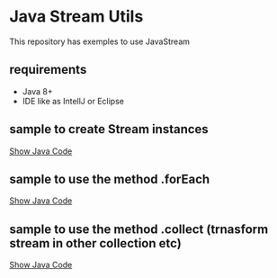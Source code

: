 # Java Stream Utils

This repository has exemples to use JavaStream

## requirements
 - Java 8+
 - IDE like as IntellJ or Eclipse

## sample to create Stream instances

[Show Java Code](CreateInstanceOfStream.java)

## sample to use the method .forEach

[Show Java Code](StreamForEachExemple.java)

## sample to use the method .collect (trnasform stream in other collection etc)

[Show Java Code](StreamCollectSample.java)

